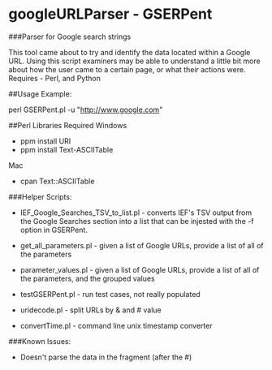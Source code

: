 # googleURLParser - GSERPent

###Parser for Google search strings

This tool came about to try and identify the data located within a Google URL.
Using this script examiners may be able to understand a little bit more about how the user came to a certain page, or what their actions were. 
Requires -  Perl, and Python

##Usage Example:

perl GSERPent.pl -u "http://www.google.com"

##Perl Libraries Required
Windows
- ppm install URI
- ppm install Text-ASCIITable

Mac
- cpan Text::ASCIITable

###Helper Scripts:
* IEF_Google_Searches_TSV_to_list.pl - converts IEF's TSV output from the Google Searches section into a list that can be injested with the -f option in GSERPent.

* get_all_parameters.pl - given a list of Google URLs, provide a list of all of the parameters

* parameter_values.pl - given a list of Google URLs, provide a list of all of the parameters, and the grouped values

* testGSERPent.pl - run test cases, not really populated

* uridecode.pl - split URLs by & and # value

* convertTime.pl - command line unix timestamp converter


###Known Issues: 
* Doesn't parse the data in the fragment (after the #)
